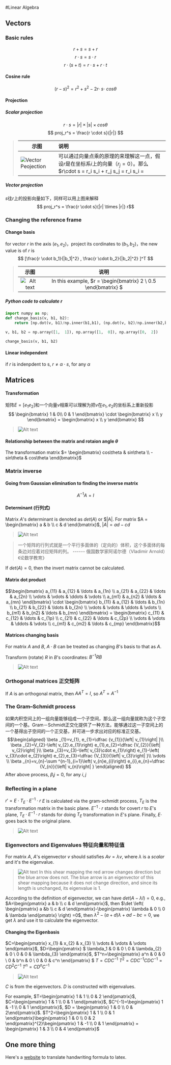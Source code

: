 #Linear Algebra

## Vectors
### Basic rules
$$ r + s  = s + r $$
$$ r \cdot s = s \cdot  r $$
$$ r \cdot  (s + t) = r \cdot s + r \cdot t $$

#### Cosine rule
$$ (r-s)^2 = r^2 + s^2 - 2r \cdot\ s \cdot\ cos\theta$$

#### Projection
##### Scalar projection
$$ r \cdot s = |r| \times|s| \times cos\theta $$
$$ proj_r^s  = \frac{r \cdot s}{|r|} $$
>| 示图 | 说明 |
>| --- | :--- |
>| ![Vector Peojection](./img/vector-projection-r-s.png)| 可以通过向量点乘的原理的来理解这一点，假设$r$是在坐标系$i$上的向量（$r_j = 0$）。那么$r\cdot s = r_i s_i + r_j s_j = r_i s_i = |r| s_i$，其中 $s_i = |s| \cdot cos\theta$，所以$ r \cdot s = |r| \cdot |s| \cdot cos\theta $ |

##### Vector projection
$s$往$r$上的投影向量如下，同样可以用上图来解释
$$ proj_r^s  = \frac{r \cdot s}{|r| \times |r|} r$$

### Changing the reference frame
#### Change basis
for vector $r$ in the axis $(e_1, e_2)$，project its cordinates to $(b_1, b_2)$，the new value is of $r$ is $$ [\frac{r \cdot b_1}{|b_1|^2} , \frac{r \cdot b_2}{|b_2|^2} ]^T $$

>| 示图   |    说明    |
>| :----: | :---------:|
>|![Alt text](./img/vector-change-basis.png) | In this example, $r = \begin{bmatrix} 2 \\ 0.5  \end{bmatrix} $|

##### Python code to calculate $r$
``` python
import numpy as np;
def change_basis(v, b1, b2):
    return [np.dot(v, b1)/np.inner(b1,b1), (np.dot(v, b2)/np.inner(b2,b2))]

v, b1, b2 = np.array([1,  1]), np.array([1,  0]), np.array([0,  2])

change_basis(v, b1, b2)
```

#### Linear independent
if $r$ is indenpdent to s, $r \ne \alpha \cdot s$, for any $\alpha$

## Matrices
#### Transformation
矩阵$E = [e_1 e_2]$和一个向量$v$相乘可以理解为把$v$在$e_1, e_2$的坐标系上重新投影
$$ \begin{bmatrix}
1 & 0\\ 0
 & 1
\end{bmatrix}
\cdot \begin{bmatrix} x \\ y \end{bmatrix} = \begin{bmatrix} x \\ y \end{bmatrix} $$
> ![Alt text](./img/matrix-transformation.png)

#### Relationship between the matrix and rotaion angle $\theta$
The transformation matrix $= \begin{bmatrix} cos\theta & sin\theta \\ -sin\theta & cos\theta \end{bmatrix}$


### Matrix inverse
#### Going from Gaussian elimination to finding the inverse matrix
$$A^{-1}A = I$$

#### Determinant (行列式)
Matrix $A$'s determinant is denoted as $det(A)$ or $|A|.
For matrix $A = \begin{bmatrix} a & b \\ c & d \end{bmatrix}$, $|A| = ad - cd$
> ![Alt text](./img/matrix-determinant.png)

>一个矩阵的行列式就是一个平行多面体的（定向的）体积，这个多面体的每条边对应着对应矩阵的列。 ------ 俄国数学家阿诺尔德（Vladimir Arnold）《论数学教育》

If $det(A) = 0$, then the invert matrix cannot be calculated.

#### Matrix dot product
$$\begin{bmatrix} a_{11} & a_{12} & \ldots & a_{1n} \\ a_{21} & a_{22} & \ldots & a_{2n} \\  \vdots & \vdots & \ddots & \vdots \\ a_{m1} & a_{n2} & \ldots & a_{mn} \end{bmatrix}
\cdot
\begin{bmatrix} b_{11} & a_{12} & \ldots & b_{1n} \\ b_{21} & b_{22} & \ldots & b_{2n} \\ \vdots &  \vdots & \ddots & \vdots \\ b_{m1} & b_{n2} & \ldots & b_{mn} \end{bmatrix}
= \begin{bmatrix} c_{11} & c_{12} & \ldots & c_{1p} \\ c_{21} & c_{22} & \ldots & c_{2p} \\  \vdots & \vdots & \ddots & \vdots \\ c_{m1} & c_{m2} & \ldots & c_{mp} \end{bmatrix}$$

#### Matrices changing basis
For matrix $A$ and $B$, $A \cdot B$ can be treated as changing $B$'s basis to that as $A$.

Transform (rotate) $R$ in $B$'s coordinates: $B^{-1} R B$
>![Alt text](./img/transformation-in-a-changed-basis.png)


### Orthogonal matrices 正交矩阵
If $A$ is an orthogonal matrix, then $AA^T  = I$, so $A^T = A^{-1}$

### The Gram–Schmidt process
如果内积空间上的一组向量能够组成一个子空间，那么这一组向量就称为这个子空间的一个基。Gram－Schmidt正交化提供了一种方法，能够通过这一子空间上的一个基得出子空间的一个正交基，并可进一步求出对应的标准正交基。
$$\begin{aligned}
\beta _{1}=v_{1}, e_{1}=\dfrac {v_{1}}{\left| v_{1}\right| }\\
\beta _{2}=V_{2}-\left( v_{2}.e_{1}\right) e_{1},e_{2}=\dfrac {V_{2}}{\left| v_{2}\right| }\\
\beta _{3}=v_{3}-\left( v_{3}\cdot e_{1}\right) e_{1}-\left( v_{3}\cdot e_{2}\right) e_{2},e_{3}=\dfrac {V_{3}}{\left| v_{3}\right| }\\
\vdots \\
\beta _{n}=v_{n}-\sum ^{n-1}_{i=1}\left( v_{n}e_{i}\right) e_{i},e_{n}=\dfrac {V_{n}}{\left| v_{n}\right| }
\end{aligned} $$
After above process, $\beta_ij = 0$, for any $i,j$

### Reflecting in a plane
$r' = E \cdot T_E \cdot E^{-1} \cdot r$
$E$ is calculated via the gram-schmidt process, $T_E$ is the transformation matrix in the basic plane.
$E^{-1} \cdot r$ stands for covert $r$ to $E$'s plane, $T_E \cdot E^{-1} \cdot r$ stands for doing $T_E$ transformation in $E$'s plane. Finally, $E \cdot$ goes back to the original plane.
> ![Alt text](./img/matrix-reflecting-in-a-plane.png)

### Eigenvectors and Eigenvalues 特征向量和特征值
For matrix $A$, $A$'s eigenvector $v$ should satisfies $Av=\lambda v$, where $\lambda$ is a $scalar$ and it's the eigenvalue.
> ![Alt text](./img/eigenvector-eigenvalues-example.png)
> In this shear mapping the red arrow changes direction but the blue arrow does not. The blue arrow is an eigenvector of this shear mapping because it does not change direction, and since its length is unchanged, its eigenvalue is 1.

According to the definition of eigenvector, we can have $det(A - \lambda  I) = 0$, e.g., $A=\begin{pmatrix} a & b \\ c & d \end{pmatrix}$, then $\det \left( \begin{pmatrix} a &b \\ c & d \end{pmatrix}-\begin{pmatrix} \lambda & 0 \\ 0 & \lambda \end{pmatrix} \right) =0$, then  $\lambda ^{2}-\left( a+d\right) \lambda +ad-bc=0$, we get $\lambda$ and use it to calculate the eigenvector.

#### Changing the Eigenbasis
$C=\begin{pmatrix} x_{1} & x_{2} & x_{3} \\ \vdots & \vdots & \vdots \end{pmatrix}$, $D=\begin{pmatrix}
$ \lambda_1 & 0 & 0 \\ 0 & \lambda_{2} & 0 \\ 0 & 0 & \lambda_{3} \end{pmatrix}$, $T^n=\begin{pmatrix} a^n & 0 & 0 \\ 0 & b^n & 0 \\ 0 & 0 & c^n \end{pmatrix} $
$T=CDC^{-1}$
$T^2=CDC^{-1}CDC^{-1}=CD^2C^{-1}$
$T^n=CD^nC^{-1}$
> ![Alt text](./img/Eigenbasis-example.png)

$C$ is from the eigenvectors. $D$ is constructed with eigenvalues.

For example, $T=\begin{pmatrix} 1 & 1 \\ 0 & 2 \end{pmatrix}$, $C=\begin{pmatrix} 1 & 1 \\ 0 & 1 \end{pmatrix}$,  $C^{-1}=\begin{pmatrix} 1 & -1 \\ 0 & 1 \end{pmatrix}$, $D = \begin{pmatrix} 1 & 0 \\ 0 & 2\end{pmatrix}$.
$T^2=\begin{pmatrix} 1 & 1 \\ 0 & 1 \end{pmatrix}\begin{pmatrix} 1 & 0 \\ 0 & 2 \end{pmatrix}^{2}\begin{pmatrix} 1 & -1 \\ 0 & 1 \end{pmatrix} = \begin{pmatrix} 1 & 3 \\ 0 & 4 \end{pmatrix}$

## One more thing
Here's a [website](https://webdemo.myscript.com/views/math/index.html) to translate handwriting formula to latex.
